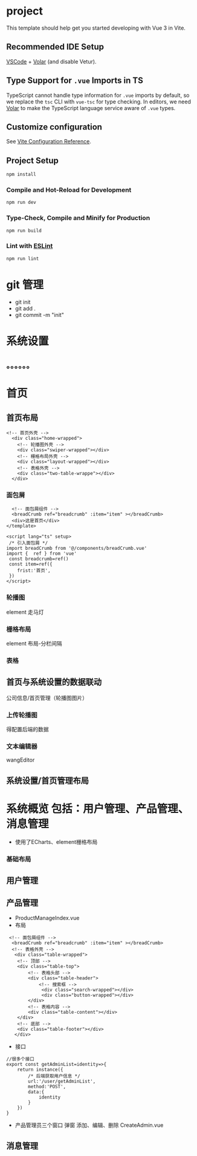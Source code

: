 # project

This template should help get you started developing with Vue 3 in Vite.

## Recommended IDE Setup

[VSCode](https://code.visualstudio.com/) + [Volar](https://marketplace.visualstudio.com/items?itemName=Vue.volar) (and disable Vetur).

## Type Support for `.vue` Imports in TS

TypeScript cannot handle type information for `.vue` imports by default, so we replace the `tsc` CLI with `vue-tsc` for type checking. In editors, we need [Volar](https://marketplace.visualstudio.com/items?itemName=Vue.volar) to make the TypeScript language service aware of `.vue` types.

## Customize configuration

See [Vite Configuration Reference](https://vitejs.dev/config/).

## Project Setup

```sh
npm install
```

### Compile and Hot-Reload for Development

```sh
npm run dev
```

### Type-Check, Compile and Minify for Production

```sh
npm run build
```

### Lint with [ESLint](https://eslint.org/)

```sh
npm run lint
```
# git 管理
- git init
- git add .
- git commit -m "init"
# 系统设置
## 。。。。。。
# 首页
## 首页布局
```
<!-- 首页外壳 -->
  <div class="home-wrapped">
    <!-- 轮播图外壳 -->
    <div class="swiper-wrapped"></div>
    <!-- 栅格布局外壳 -->
    <div class="layout-wrapped"></div>
    <!-- 表格外壳 -->
    <div class="two-table-wrappe"></div>
  </div>
```
### 面包屑
```<template>
  <!-- 面包屑组件 -->
  <breadCrumb ref="breadcrumb" :item="item" ></breadCrumb>
  <div>这是首页</div>
</template>

<script lang="ts" setup>
 /* 引入面包屑 */
import breadCrumb from '@/components/breadCrumb.vue'
import {  ref } from 'vue'
 const breadcrumb=ref()
 const item=ref({
    frist:'首页',
 })
</script>
```

### 轮播图
element 走马灯
### 栅格布局
element 布局-分栏间隔
### 表格
## 首页与系统设置的数据联动
公司信息/首页管理（轮播图图片）
### 上传轮播图
得配置后端的数据
### 文本编辑器
wangEditor
## 系统设置/首页管理布局
# 系统概览 包括：用户管理、产品管理、消息管理
- 使用了ECharts、element栅格布局
### 基础布局
## 用户管理

## 产品管理
- ProductManageIndex.vue
- 布局
```
 <!-- 面包屑组件 -->
  <breadCrumb ref="breadcrumb" :item="item" ></breadCrumb>
  <!-- 表格外壳 -->
   <div class="table-wrapped">
    <!-- 顶部 -->
    <div class="table-top">
        <!-- 表格头部 -->
        <div class="table-header">
            <!-- 搜索框 -->
             <div class="search-wrapped"></div>
             <div class="button-wrapped"></div>
        </div>
        <!-- 表格内容 -->
        <div class="table-content"></div>
    </div>
    <!-- 底部 -->
    <div class="table-footer"></div>
   </div>
```
- 接口
```
//很多个接口
export const getAdminList=identity=>{
    return instance({
        /* 后端获取用户信息 */
        url:'/user/getAdminList',
        method:'POST',
        data:{
            identity 
        }
    })
}
```
- 产品管理员三个窗口 弹窗
添加、编辑、删除
CreateAdmin.vue

## 消息管理

























